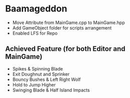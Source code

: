 # Baamageddon
* Move Attribute from MainGame.cpp to MainGame.hpp
* Add GameObject folder for scripts arrangement
* Enabled LFS for Repo
## Achieved Feature (for both Editor and MainGame)
* Spikes & Spinning Blade 
* Exit Doughnut and Sprinker
* Bouncy Bushes & Left Right Wolf
* Hold to Jump Higher
* Swinging Blade & Half Island Impacts
